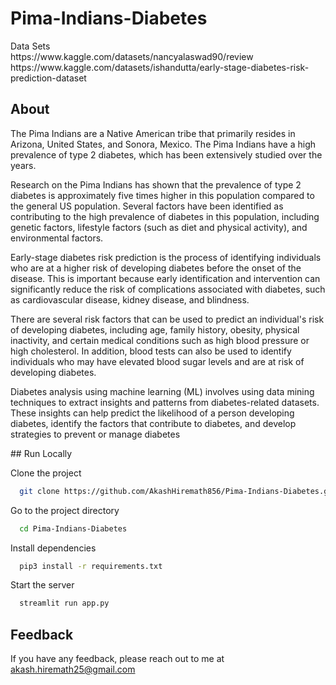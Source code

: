 <h1>Pima-Indians-Diabetes </h1>

<div>Data Sets</div>
https://www.kaggle.com/datasets/nancyalaswad90/review
https://www.kaggle.com/datasets/ishandutta/early-stage-diabetes-risk-prediction-dataset

<h2>About</h2>
<p>
The Pima Indians are a Native American tribe that primarily resides in Arizona, United States, and Sonora, Mexico. The Pima Indians have a high prevalence of type 2 diabetes, which has been extensively studied over the years.

Research on the Pima Indians has shown that the prevalence of type 2 diabetes is approximately five times higher in this population compared to the general US population. Several factors have been identified as contributing to the high prevalence of diabetes in this population, including genetic factors, lifestyle factors (such as diet and physical activity), and environmental factors.

Early-stage diabetes risk prediction is the process of identifying individuals who are at a higher risk of developing diabetes before the onset of the disease. This is important because early identification and intervention can significantly reduce the risk of complications associated with diabetes, such as cardiovascular disease, kidney disease, and blindness.

There are several risk factors that can be used to predict an individual's risk of developing diabetes, including age, family history, obesity, physical inactivity, and certain medical conditions such as high blood pressure or high cholesterol. In addition, blood tests can also be used to identify individuals who may have elevated blood sugar levels and are at risk of developing diabetes.

Diabetes analysis using machine learning (ML) involves using data mining techniques to extract insights and patterns from diabetes-related datasets. These insights can help predict the likelihood of a person developing diabetes, identify the factors that contribute to diabetes, and develop strategies to prevent or manage diabetes
</p>

<div>
## Run Locally

Clone the project

```bash
  git clone https://github.com/AkashHiremath856/Pima-Indians-Diabetes.git
```

Go to the project directory

```bash
  cd Pima-Indians-Diabetes
```

Install dependencies

```bash
  pip3 install -r requirements.txt
```

Start the server

```bash
  streamlit run app.py
```


## Feedback

If you have any feedback, please reach out to me at akash.hiremath25@gmail.com

</div>
